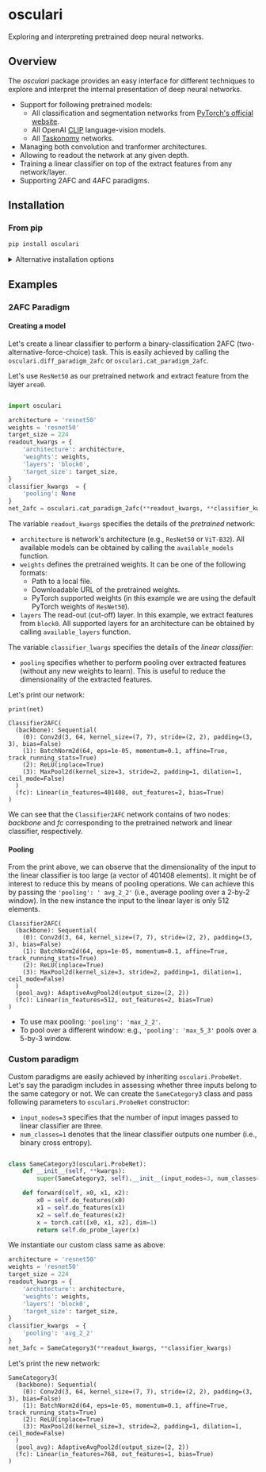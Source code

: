# osculari

Exploring and interpreting pretrained deep neural networks.

## Overview

The *osculari* package provides an easy interface for different techniques to explore and interpret
the internal presentation of deep neural networks.

- Support for following pretrained models:
    * All classification and segmentation networks
      from [PyTorch's official website](https://pytorch.org/vision/stable/models.html).
    * All OpenAI [CLIP](https://github.com/openai/CLIP) language-vision models.
    * All [Taskonomy](http://taskonomy.stanford.edu/) networks.
- Managing both convolution and tranformer architectures.
- Allowing to readout the network at any given depth.
- Training a linear classifier on top of the extract features from any network/layer.
- Supporting 2AFC and 4AFC paradigms.

## Installation

### From pip

```bash
pip install osculari
```

<details>
  <summary>Alternative installation options</summary>

### From source with symbolic links:

```bash
pip install -e .
```

### From source using pip:

```bash
pip install git+https://github.com/ArashAkbarinia/osculari
```

</details>

## Examples

### 2AFC Paradigm

#### Creating a model

Let's create a linear classifier to perform a binary-classification 2AFC
(two-alternative-force-choice) task. This is easily achieved by calling the
```osculari.diff_paradigm_2afc``` or  ```osculari.cat_paradigm_2afc```.

Let's use ```ResNet50``` as our pretrained network and extract feature from
the layer ```area0```.

``` python

import osculari

architecture = 'resnet50'
weights = 'resnet50'
target_size = 224
readout_kwargs = {
    'architecture': architecture, 
    'weights': weights,
    'layers': 'block0',
    'target_size': target_size,
}
classifier_kwargs  = {
    'pooling': None
}
net_2afc = osculari.cat_paradigm_2afc(**readout_kwargs, **classifier_kwargs)

```

The variable ```readout_kwargs``` specifies the details of the *pretrained* network:

- ```architecture``` is network's architecture (e.g., ```ResNet50``` or ```ViT-B32```). All
  available models can be obtained by calling the `available_models` function.
- ```weights``` defines the pretrained weights. It can be one of the following formats:
    - Path to a local file.
    - Downloadable URL of the pretrained weights.
    - PyTorch supported weights (in this example we are using the default PyTorch weights
      of ```ResNet50```).
- `layers` The read-out (cut-off) layer. In this example, we extract features from ```block0```. All
  supported layers for an architecture can be obtained by calling `available_layers` function.

The variable ```classifier_lwargs``` specifies the details of the *linear classifier*:

- ```pooling``` specifies whether to perform pooling over extracted features (without any new
  weights to learn). This is useful to reduce the dimensionality of the extracted features.

Let's print our network:

```
print(net)

Classifier2AFC(
  (backbone): Sequential(
    (0): Conv2d(3, 64, kernel_size=(7, 7), stride=(2, 2), padding=(3, 3), bias=False)
    (1): BatchNorm2d(64, eps=1e-05, momentum=0.1, affine=True, track_running_stats=True)
    (2): ReLU(inplace=True)
    (3): MaxPool2d(kernel_size=3, stride=2, padding=1, dilation=1, ceil_mode=False)
  )
  (fc): Linear(in_features=401408, out_features=2, bias=True)
)
```

We can see that the `Classifier2AFC` network contains of two nodes: *backbone* and *fc*
corresponding to the pretrained network and linear classifier, respectively.

#### Pooling

From the print above, we can observe that the dimensionality of the input to the
linear classifier is too large (a vector of 401408 elements). It might be of interest
to reduce this by means of pooling operations. We can achieve this by passing the ```'pooling': '
avg_2_2'``` (i.e., average pooling over a 2-by-2 window).
In the new instance the input to the linear layer is only 512 elements.

```
Classifier2AFC(
  (backbone): Sequential(
    (0): Conv2d(3, 64, kernel_size=(7, 7), stride=(2, 2), padding=(3, 3), bias=False)
    (1): BatchNorm2d(64, eps=1e-05, momentum=0.1, affine=True, track_running_stats=True)
    (2): ReLU(inplace=True)
    (3): MaxPool2d(kernel_size=3, stride=2, padding=1, dilation=1, ceil_mode=False)
  )
  (pool_avg): AdaptiveAvgPool2d(output_size=(2, 2))
  (fc): Linear(in_features=512, out_features=2, bias=True)
)
```

- To use max pooling: ```'pooling': 'max_2_2'```.
- To pool over a different window: e.g., ```'pooling': 'max_5_3'``` pools over a 5-by-3 window.

### Custom paradigm

Custom paradigms are easily achieved by inheriting `osculari.ProbeNet`. Let's say the paradigm
includes in assessing whether three inputs belong to the same category or not. We can create the
`SameCategory3` class and pass following parameters to `osculari.ProbeNet` constructor:

- `input_nodes=3` specifies that the number of input images passed to linear classifier are three.
- `num_classes=1` denotes that the linear classifier outputs one number (i.e., binary cross
  entropy).

```python

class SameCategory3(osculari.ProbeNet):
    def __init__(self, **kwargs):
        super(SameCategory3, self).__init__(input_nodes=3, num_classes=1, **kwargs)

    def forward(self, x0, x1, x2):
        x0 = self.do_features(x0)
        x1 = self.do_features(x1)
        x2 = self.do_features(x2)
        x = torch.cat([x0, x1, x2], dim=1)
        return self.do_probe_layer(x)

```

We instantiate our custom class same as above:

```python
architecture = 'resnet50'
weights = 'resnet50'
target_size = 224
readout_kwargs = {
    'architecture': architecture, 
    'weights': weights,
    'layers': 'block0',
    'target_size': target_size,
}
classifier_kwargs  = {
    'pooling': 'avg_2_2'
}
net_3afc = SameCategory3(**readout_kwargs, **classifier_kwargs)
```

Let's print the new network:

```
SameCategory3(
  (backbone): Sequential(
    (0): Conv2d(3, 64, kernel_size=(7, 7), stride=(2, 2), padding=(3, 3), bias=False)
    (1): BatchNorm2d(64, eps=1e-05, momentum=0.1, affine=True, track_running_stats=True)
    (2): ReLU(inplace=True)
    (3): MaxPool2d(kernel_size=3, stride=2, padding=1, dilation=1, ceil_mode=False)
  )
  (pool_avg): AdaptiveAvgPool2d(output_size=(2, 2))
  (fc): Linear(in_features=768, out_features=1, bias=True)
)
```